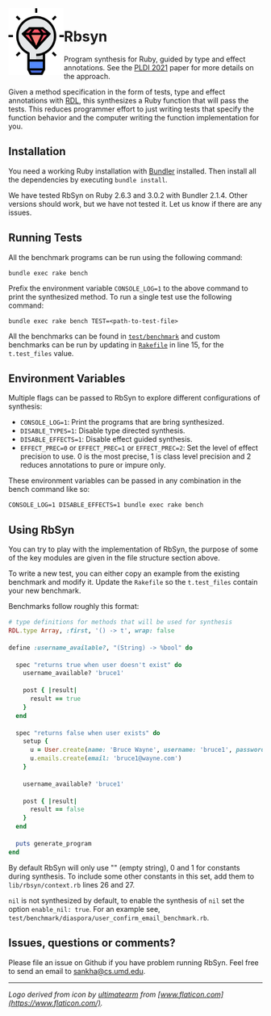 <img align="left" src="rbsyn-logo.png" width=110>

# Rbsyn

Program synthesis for Ruby, guided by type and effect annotations. See the [PLDI 2021](https://arxiv.org/abs/2102.13183) paper for more details on the approach.

Given a method specification in the form of tests, type and effect annotations with [RDL](https://github.com/tupl-tufts/rdl), this synthesizes a Ruby function that will pass the tests. This reduces programmer effort to just writing tests that specify the function behavior and the computer writing the function implementation for you.

## Installation

You need a working Ruby installation with [Bundler](https://bundler.io/) installed. Then install all the dependencies by executing `bundle install`.

We have tested RbSyn on Ruby 2.6.3 and 3.0.2 with Bundler 2.1.4. Other versions should work, but we have not tested it. Let us know if there are any issues.

## Running Tests

All the benchmark programs can be run using the following command:

```
bundle exec rake bench
```

Prefix the environment variable `CONSOLE_LOG=1` to the above command to print the synthesized method. To run a single test use the following command:

```
bundle exec rake bench TEST=<path-to-test-file>
```

All the benchmarks can be found in [`test/benchmark`](test/benchmark) and custom benchmarks can be run by updating in [`Rakefile`](Rakefile) in line 15, for the `t.test_files` value.

## Environment Variables

Multiple flags can be passed to RbSyn to explore different configurations of synthesis:

* `CONSOLE_LOG=1`: Print the programs that are bring synthesized.
* `DISABLE_TYPES=1`: Disable type directed synthesis.
* `DISABLE_EFFECTS=1`: Disable effect guided synthesis.
* `EFFECT_PREC=0` or `EFFECT_PREC=1` or `EFFECT_PREC=2`: Set the level of effect precision to use. 0 is the most precise, 1 is class level precision and 2 reduces annotations to pure or impure only.

These environment variables can be passed in any combination in the bench command like so:

```
CONSOLE_LOG=1 DISABLE_EFFECTS=1 bundle exec rake bench
```

## Using RbSyn

You can try to play with the implementation of RbSyn, the purpose of some of the key modules are given in the file structure section above.

To write a new test, you can either copy an example from the existing benchmark and modify it. Update the `Rakefile` so the `t.test_files` contain your new benchmark.

Benchmarks follow roughly this format:

```ruby
# type definitions for methods that will be used for synthesis
RDL.type Array, :first, '() -> t', wrap: false

define :username_available?, "(String) -> %bool" do

  spec "returns true when user doesn't exist" do
    username_available? 'bruce1'

    post { |result|
      result == true
    }
  end

  spec "returns false when user exists" do
    setup {
      u = User.create(name: 'Bruce Wayne', username: 'bruce1', password: 'coolcool')
      u.emails.create(email: 'bruce1@wayne.com')
    }

    username_available? 'bruce1'

    post { |result|
      result == false
    }
  end

  puts generate_program
end
```

By default RbSyn will only use "" (empty string), 0 and 1 for constants during synthesis. To include some other constants in this set, add them to `lib/rbsyn/context.rb` lines 26 and 27.

`nil` is not synthesized by default, to enable the synthesis of `nil` set the option `enable_nil: true`. For an example see, `test/benchmark/diaspora/user_confirm_email_benchmark.rb`.

## Issues, questions or comments?

Please file an issue on Github if you have problem running RbSyn. Feel free to send an email to sankha@cs.umd.edu.

---

_Logo derived from icon by [ultimatearm](https://www.flaticon.com/authors/ultimatearm) from [www.flaticon.com](https://www.flaticon.com/)._

